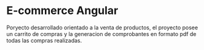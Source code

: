 # E-commerce Angular

Poryecto desarrollado orientado a la venta de productos, el proyecto posee un carrito de compras y la generacion de comprobantes en formato pdf de todas las compras realizadas.

